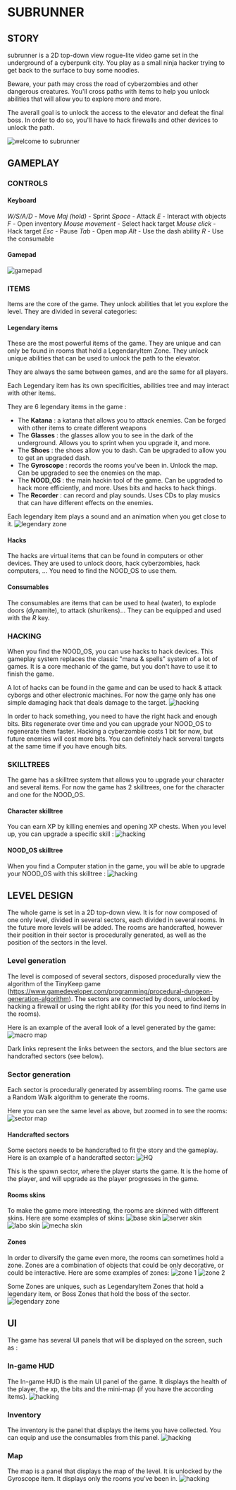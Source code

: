 


# SUBRUNNER

## STORY

subrunner is a 2D top-down view rogue-lite video game set in the underground of a cyberpunk city.
You play as a small ninja hacker trying to get back to the surface to buy some noodles.

Beware, your path may cross the road of cyberzombies and other dangerous creatures.
You'll cross paths with items to help you unlock abilities that will allow you to explore more and more.

The averall goal is to unlock the access to the elevator and defeat the final boss.
In order to do so, you'll have to hack firewalls and other devices to unlock the path.

![welcome to subrunner](https://github.com/louisaiva/subrunner/blob/master/Assets/Resources/exports/welcome.png?raw=true)

## GAMEPLAY

### CONTROLS

#### Keyboard

*W/S/A/D* - Move
*Maj (hold)* - Sprint
*Space* - Attack
*E* - Interact with objects
*F* - Open inventory
*Mouse movement* - Select hack target
*Mouse click* - Hack target
*Esc* - Pause
*Tab* - Open map
*Alt* - Use the dash ability
*R* - Use the consumable

#### Gamepad

![gamepad](https://github.com/louisaiva/subrunner/blob/master/Assets/Resources/exports/manette2.png?raw=true)


### ITEMS

Items are the core of the game. They unlock abilities that let you explore the level. They are divided in several categories:

#### Legendary items

These are the most powerful items of the game. They are unique and can only be found in rooms that hold a LegendaryItem Zone. They unlock unique abilities that can be used to unlock the path to the elevator.

They are always the same between games, and are the same for all players.

Each Legendary item has its own specificities, abilities tree and may interact with other items.

They are 6 legendary items in the game :

- The **Katana** : a katana that allows you to attack enemies. Can be forged with other items to create different weapons
- The **Glasses** : the glasses allow you to see in the dark of the underground. Allows you to sprint when you upgrade it, and more.
- The **Shoes** : the shoes allow you to dash. Can be upgraded to allow you to get an upgraded dash.
- The **Gyroscope** : records the rooms you've been in. Unlock the map. Can be upgraded to see the enemies on the map.
- The **NOOD_OS** : the main hackin tool of the game. Can be upgraded to hack more efficiently, and more. Uses bits and hacks to hack things.
- The **Recorder** : can record and play sounds. Uses CDs to play musics that can have different effects on the enemies.

Each legendary item plays a sound and an animation when you get close to it.
![legendary zone](https://github.com/louisaiva/subrunner/blob/master/Assets/Resources/exports/legendary_item.png?raw=true)


#### Hacks

The hacks are virtual items that can be found in computers or other devices. They are used to unlock doors, hack cyberzombies, hack computers, ...
You need to find the NOOD_OS to use them.

#### Consumables

The consumables are items that can be used to heal (water), to explode doors (dynamite), to attack (shurikens)...
They can be equipped and used with the *R* key.


### HACKING

When you find the NOOD_OS, you can use hacks to hack devices. This gameplay system replaces the classic "mana & spells" system of a lot of games. It is a core mechanic of the game, but you don't have to use it to finish the game.

A lot of hacks can be found in the game and can be used to hack & attack cyborgs and other electronic machines.
For now the game only has one simple damaging hack that deals damage to the target.
![hacking](https://github.com/louisaiva/subrunner/blob/master/Assets/Resources/exports/hackin.png?raw=true)

In order to hack something, you need to have the right hack and enough bits. Bits regenerate over time and you can upgrade your NOOD_OS to regenerate them faster. Hacking a cyberzombie costs 1 bit for now, but future enemies will cost more bits.
You can definitely hack serveral targets at the same time if you have enough bits.

### SKILLTREES

The game has a skilltree system that allows you to upgrade your character and several items. For now the game has 2 skilltrees, one for the character and one for the NOOD_OS.

#### Character skilltree

You can earn XP by killing enemies and opening XP chests. When you level up, you can upgrade a specific skill :
![hacking](https://github.com/louisaiva/subrunner/blob/master/Assets/Resources/exports/skilltree_xp.png?raw=true)

#### NOOD_OS skilltree

When you find a Computer station in the game, you will be able to upgrade your NOOD_OS with this skilltree :
![hacking](https://github.com/louisaiva/subrunner/blob/master/Assets/Resources/exports/skilltree_hacking.png?raw=true)


## LEVEL DESIGN

The whole game is set in a 2D top-down view. It is for now composed of one only level, divided in several sectors, each divided in several rooms. In the future more levels will be added.
The rooms are handcrafted, however their position in their sector is procedurally generated, as well as the position of the sectors in the level.

### Level generation

The level is composed of several sectors, disposed procedurally view the algorithm of the TinyKeep game (https://www.gamedeveloper.com/programming/procedural-dungeon-generation-algorithm). The sectors are connected by doors, unlocked by hacking a firewall or using the right ability (for this you need to find items in the rooms).

Here is an example of the averall look of a level generated by the game:
![macro map](https://github.com/louisaiva/subrunner/blob/master/Assets/Resources/exports/procedural_sectors_macro.png?raw=true)

Dark links represent the links between the sectors, and the blue sectors are handcrafted sectors (see below).


### Sector generation

Each sector is procedurally generated by assembling rooms. The game use a Random Walk algorithm to generate the rooms.

Here you can see the same level as above, but zoomed in to see the rooms:
![sector map](https://github.com/louisaiva/subrunner/blob/master/Assets/Resources/exports/procedural_sectors.png?raw=true)


#### Handcrafted sectors

Some sectors needs to be handcrafted to fit the story and the gameplay. Here is an example of a handcrafted sector:
![HQ](https://github.com/louisaiva/subrunner/blob/master/Assets/Resources/exports/handmade_sector.png?raw=true)

This is the spawn sector, where the player starts the game. It is the home of the player, and will upgrade as the player progresses in the game.

#### Rooms skins

To make the game more interesting, the rooms are skinned with different skins. Here are some examples of skins:
![base skin](https://github.com/louisaiva/subrunner/blob/master/Assets/Resources/exports/skin_1.png?raw=true)
![server skin](https://github.com/louisaiva/subrunner/blob/master/Assets/Resources/exports/skin_2.png?raw=true)
![labo skin](https://github.com/louisaiva/subrunner/blob/master/Assets/Resources/exports/skin_3.png?raw=true)
![mecha skin](https://github.com/louisaiva/subrunner/blob/master/Assets/Resources/exports/skin_4.png?raw=true)


#### Zones

In order to diversify the game even more, the rooms can sometimes hold a zone. Zones are a combination of objects that could be only decorative, or could be interactive. Here are some examples of zones:
![zone 1](https://github.com/louisaiva/subrunner/blob/master/Assets/Resources/exports/zone.png?raw=true)
![zone 2](https://github.com/louisaiva/subrunner/blob/master/Assets/Resources/exports/zone_2.png?raw=true)

Some Zones are uniques, such as LegendaryItem Zones that hold a legendary item, or Boss Zones that hold the boss of the sector.
![legendary zone](https://github.com/louisaiva/subrunner/blob/master/Assets/Resources/exports/legendary_item2.png?raw=true)


## UI

The game has several UI panels that will be displayed on the screen, such as :

### In-game HUD

The In-game HUD is the main UI panel of the game. It displays the health of the player, the xp, the bits and the mini-map (if you have the according items).
![hacking](https://github.com/louisaiva/subrunner/blob/master/Assets/Resources/exports/in_game_hud.png?raw=true)

### Inventory

The inventory is the panel that displays the items you have collected. You can equip and use the consumables from this panel.
![hacking](https://github.com/louisaiva/subrunner/blob/master/Assets/Resources/exports/inventory.png?raw=true)

### Map

The map is a panel that displays the map of the level. It is unlocked by the Gyroscope item. It displays only the rooms you've been in.
![hacking](https://github.com/louisaiva/subrunner/blob/master/Assets/Resources/exports/map.png?raw=true)